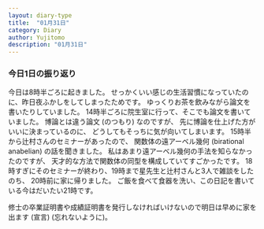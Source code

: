 ```yaml
---
layout: diary-type
title:  "01月31日"
category: Diary
author: Yujitomo
description: "01月31日"
---
```



### 今日1日の振り返り

今日は8時半ごろに起きました。
せっかくいい感じの生活習慣になっていたのに、昨日夜ふかしをしてしまったためです。
ゆっくりお茶を飲みながら論文を書いたりしていました。
14時半ごろに院生室に行って、そこでも論文を書いていました。
博論とは違う論文 (のつもり) なのですが、
先に博論を仕上げた方がいいに決まっているのに、
どうしてもそっちに気が向いてしまいます。
15時半から辻村さんのセミナーがあったので、
関数体の遠アーベル幾何 (birational anabelian) の話を聞きました。
私はあまり遠アーベル幾何の手法を知らなかったのですが、
天才的な方法で関数体の同型を構成していてすごかったです。
18時すぎにそのセミナーが終わり、19時まで星先生と辻村さんと3人で雑談をしたのち、
20時前に家に帰りました。
ご飯を食べて食器を洗い、この日記を書いている今はだいたい21時です。

修士の卒業証明書や成績証明書を発行しなければいけないので明日は早めに家を出ます
(宣言) (忘れないように)。
